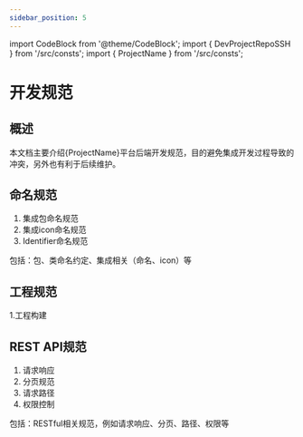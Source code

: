 ```yaml
---
sidebar_position: 5
---
```


import CodeBlock from '@theme/CodeBlock';
import { DevProjectRepoSSH } from '/src/consts';
import { ProjectName } from '/src/consts';

# 开发规范

## 概述
本文档主要介绍{ProjectName}平台后端开发规范，目的避免集成开发过程导致的冲突，另外也有利于后续维护。
## 命名规范
1. 集成包命名规范
2. 集成icon命名规范
3. Identifier命名规范

包括：包、类命名约定、集成相关（命名、icon）等

## 工程规范
1.工程构建

## REST API规范
1. 请求响应
2. 分页规范
3. 请求路径
4. 权限控制

包括：RESTful相关规范，例如请求响应、分页、路径、权限等

